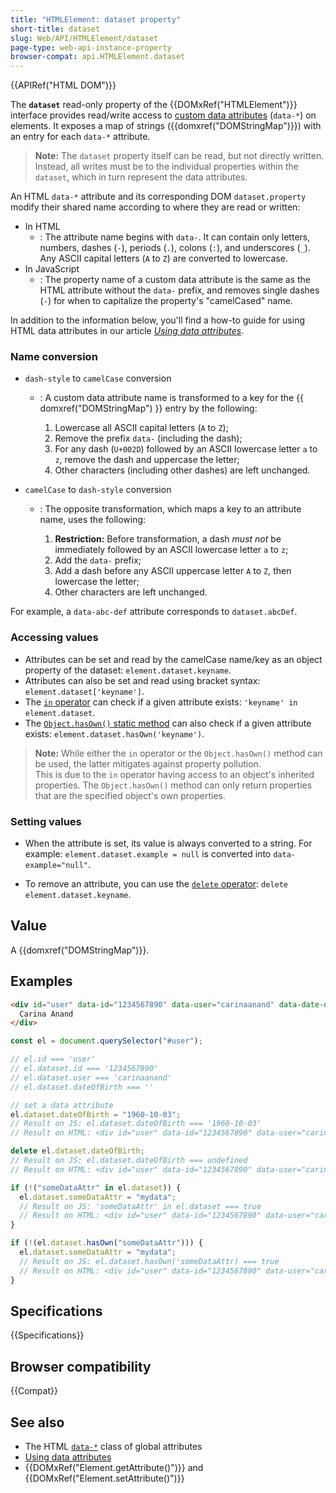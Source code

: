 ```yaml
---
title: "HTMLElement: dataset property"
short-title: dataset
slug: Web/API/HTMLElement/dataset
page-type: web-api-instance-property
browser-compat: api.HTMLElement.dataset
---
```


{{APIRef("HTML DOM")}}

The **`dataset`** read-only property
of the {{DOMxRef("HTMLElement")}} interface provides read/write access to [custom data attributes](/en-US/docs/Web/HTML/Global_attributes/data-*)
(`data-*`) on elements. It exposes a map of strings
({{domxref("DOMStringMap")}}) with an entry for each `data-*` attribute.

> **Note:** The `dataset` property itself can be read, but not directly written.
> Instead, all writes must be to the individual properties within the
> `dataset`, which in turn represent the data attributes.

An HTML `data-*` attribute and its corresponding DOM
`dataset.property` modify their shared name according to where
they are read or written:

- In HTML
  - : The attribute name begins with `data-`. It can contain only letters,
    numbers, dashes (`-`), periods (`.`), colons (`:`),
    and underscores (`_`). Any ASCII capital letters (`A` to
    `Z`) are converted to lowercase.
- In JavaScript
  - : The property name of a custom data attribute is the same as the HTML attribute
    without the `data-` prefix, and removes single dashes (`-`) for
    when to capitalize the property's "camelCased" name.

In addition to the information below, you'll find a how-to guide for using HTML data
attributes in our article [_Using data attributes_](/en-US/docs/Learn/HTML/Howto/Use_data_attributes).

### Name conversion

- `dash-style` to `camelCase` conversion

  - : A custom data attribute name is transformed to a key for the {{
      domxref("DOMStringMap") }} entry by the following:

    1. Lowercase all ASCII capital letters (`A` to
       `Z`);
    2. Remove the prefix `data-` (including the dash);
    3. For any dash (`U+002D`) followed by an ASCII lowercase letter
       `a` to `z`, remove the dash and uppercase the letter;
    4. Other characters (including other dashes) are left unchanged.

- `camelCase` to `dash-style` conversion

  - : The opposite transformation, which maps a key to an attribute name, uses the
    following:

    1. **Restriction:** Before transformation, a dash _must not_ be
       immediately followed by an ASCII lowercase letter `a` to
       `z`;
    2. Add the `data-` prefix;
    3. Add a dash before any ASCII uppercase letter `A` to `Z`,
       then lowercase the letter;
    4. Other characters are left unchanged.

For example, a `data-abc-def` attribute corresponds to
`dataset.abcDef`.

### Accessing values

- Attributes can be set and read by the camelCase name/key as an object property of
  the dataset: `element.dataset.keyname`.
- Attributes can also be set and read using bracket syntax:
  `element.dataset['keyname']`.
- The [`in` operator](/en-US/docs/Web/JavaScript/Reference/Operators/in) can check if a given attribute exists:
  `'keyname' in element.dataset`.
- The [`Object.hasOwn()` static method](/en-US/docs/Web/JavaScript/Reference/Global_Objects/Object/hasOwn) can also check if a given attribute exists: 
  `element.dataset.hasOwn('keyname')`.

> **Note:** While either the `in` operator or the `Object.hasOwn()` method can be used, the latter mitigates against property pollution.  
> This is due to the `in` operator having access to an object's inherited properties. The `Object.hasOwn()` method can only return properties that are the specified object's own properties. 


### Setting values

- When the attribute is set, its value is always converted to a string.
  For example: `element.dataset.example = null` is
  converted into `data-example="null"`.

- To remove an attribute, you can use the [`delete` operator](/en-US/docs/Web/JavaScript/Reference/Operators/delete): `delete element.dataset.keyname`.

## Value

A {{domxref("DOMStringMap")}}.

## Examples

```html
<div id="user" data-id="1234567890" data-user="carinaanand" data-date-of-birth>
  Carina Anand
</div>
```

```js
const el = document.querySelector("#user");

// el.id === 'user'
// el.dataset.id === '1234567890'
// el.dataset.user === 'carinaanand'
// el.dataset.dateOfBirth === ''

// set a data attribute
el.dataset.dateOfBirth = "1960-10-03";
// Result on JS: el.dataset.dateOfBirth === '1960-10-03'
// Result on HTML: <div id="user" data-id="1234567890" data-user="carinaanand" data-date-of-birth="1960-10-03">Carina Anand</div>

delete el.dataset.dateOfBirth;
// Result on JS: el.dataset.dateOfBirth === undefined
// Result on HTML: <div id="user" data-id="1234567890" data-user="carinaanand">Carina Anand</div>

if (!("someDataAttr" in el.dataset)) {
  el.dataset.someDataAttr = "mydata";
  // Result on JS: 'someDataAttr' in el.dataset === true
  // Result on HTML: <div id="user" data-id="1234567890" data-user="carinaanand" data-some-data-attr="mydata">Carina Anand</div>
}

if (!(el.dataset.hasOwn("someDataAttr"))) {
  el.dataset.someDataAttr = "mydata";
  // Result on JS: el.dataset.hasOwn('someDataAttr) === true
  // Result on HTML: <div id="user" data-id="1234567890" data-user="carinaanand" data-some-data-attr="mydata">Carina Anand</div>
}
```

## Specifications

{{Specifications}}

## Browser compatibility

{{Compat}}

## See also

- The HTML [`data-*`](/en-US/docs/Web/HTML/Global_attributes/data-*) class
  of global attributes
- [Using data attributes](/en-US/docs/Learn/HTML/Howto/Use_data_attributes)
- {{DOMxRef("Element.getAttribute()")}} and {{DOMxRef("Element.setAttribute()")}}
